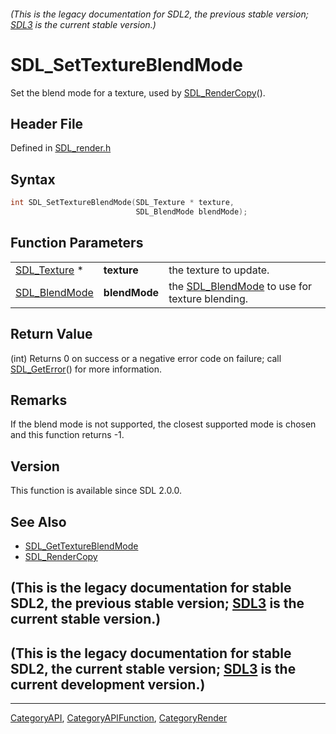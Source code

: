 ###### (This is the legacy documentation for SDL2, the previous stable version; [SDL3](https://wiki.libsdl.org/SDL3/) is the current stable version.)
# SDL_SetTextureBlendMode

Set the blend mode for a texture, used by [SDL_RenderCopy](SDL_RenderCopy)().

## Header File

Defined in [SDL_render.h](https://github.com/libsdl-org/SDL/blob/SDL2/include/SDL_render.h)

## Syntax

```c
int SDL_SetTextureBlendMode(SDL_Texture * texture,
                            SDL_BlendMode blendMode);
```

## Function Parameters

|                                |               |                                                                 |
| ------------------------------ | ------------- | --------------------------------------------------------------- |
| [SDL_Texture](SDL_Texture) *   | **texture**   | the texture to update.                                          |
| [SDL_BlendMode](SDL_BlendMode) | **blendMode** | the [SDL_BlendMode](SDL_BlendMode) to use for texture blending. |

## Return Value

(int) Returns 0 on success or a negative error code on failure; call
[SDL_GetError](SDL_GetError)() for more information.

## Remarks

If the blend mode is not supported, the closest supported mode is chosen
and this function returns -1.

## Version

This function is available since SDL 2.0.0.

## See Also

- [SDL_GetTextureBlendMode](SDL_GetTextureBlendMode)
- [SDL_RenderCopy](SDL_RenderCopy)


## (This is the legacy documentation for stable SDL2, the previous stable version; [SDL3](https://wiki.libsdl.org/SDL3/) is the current stable version.)



## (This is the legacy documentation for stable SDL2, the current stable version; [SDL3](https://wiki.libsdl.org/SDL3/) is the current development version.)



----
[CategoryAPI](CategoryAPI), [CategoryAPIFunction](CategoryAPIFunction), [CategoryRender](CategoryRender)

